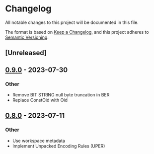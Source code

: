 # Changelog
All notable changes to this project will be documented in this file.

The format is based on [Keep a Changelog](https://keepachangelog.com/en/1.0.0/),
and this project adheres to [Semantic Versioning](https://semver.org/spec/v2.0.0.html).

## [Unreleased]

## [0.9.0](https://github.com/XAMPPRocky/rasn/compare/rasn-kerberos-v0.8.2...rasn-kerberos-v0.9.0) - 2023-07-30

### Other
- Remove BIT STRING null byte truncation in BER
- Replace ConstOid with Oid

## [0.8.0](https://github.com/XAMPPRocky/rasn/compare/rasn-kerberos-v0.7.0...rasn-kerberos-v0.8.0) - 2023-07-11

### Other
- Use workspace metadata
- Implement Unpacked Encoding Rules (UPER)
